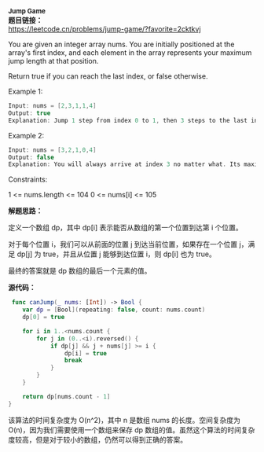 
<strong>**<font size=2> Jump Game</font>**  </strong>  
<strong>题目链接：</strong>  
https://leetcode.cn/problems/jump-game/?favorite=2cktkvj

You are given an integer array nums. You are initially positioned at the array's first index, and each element in the array represents your maximum jump length at that position.

Return true if you can reach the last index, or false otherwise.

Example 1:
```Swift 
Input: nums = [2,3,1,1,4]
Output: true
Explanation: Jump 1 step from index 0 to 1, then 3 steps to the last index.
```
Example 2:
```Swift 
Input: nums = [3,2,1,0,4]
Output: false
Explanation: You will always arrive at index 3 no matter what. Its maximum jump length is 0, which makes it impossible to reach the last index.
```

Constraints:

1 <= nums.length <= 104
0 <= nums[i] <= 105

<strong>解题思路：    </strong>  

定义一个数组 dp，其中 dp[i] 表示能否从数组的第一个位置到达第 i 个位置。         

对于每个位置 i，我们可以从前面的位置 j 到达当前位置，如果存在一个位置 j，满足 dp[j] 为 true，并且从位置 j 能够到达位置 i，则 dp[i] 也为 true。

最终的答案就是 dp 数组的最后一个元素的值。


<strong>源代码：    </strong>  
```Swift 
 func canJump(_ nums: [Int]) -> Bool {
    var dp = [Bool](repeating: false, count: nums.count)
    dp[0] = true

    for i in 1..<nums.count {
        for j in (0..<i).reversed() {
            if dp[j] && j + nums[j] >= i {
                dp[i] = true
                break
            }
        }
    }

    return dp[nums.count - 1]
}
```
该算法的时间复杂度为 O(n^2)，其中 n 是数组 nums 的长度。空间复杂度为 O(n)，因为我们需要使用一个数组来保存 dp 数组的值。虽然这个算法的时间复杂度较高，但是对于较小的数组，仍然可以得到正确的答案。